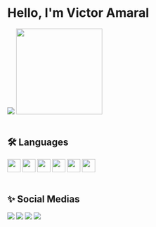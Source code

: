 # Hello, I'm Victor Amaral

<div>
  <img src="https://github-readme-stats.vercel.app/api?username=v1kill&show_icons=true&theme=light">
  <img height=196em  src="https://github-readme-stats.vercel.app/api/top-langs/?username=v1kill&hide_progress=false&layout=compact&theme=light">
</div>

<br>

## 🛠 Languages
<div>
  <img height=30 src="https://img.shields.io/badge/Django-092E20?style=for-the-badge&logo=django&logoColor=white"/>
  <img height=30 src="https://img.shields.io/badge/Python-3776AB?style=for-the-badge&logo=python&logoColor=white"/>
  <img height=30 src="https://img.shields.io/badge/MySQL-005C84?style=for-the-badge&logo=mysql&logoColor=white"/>
  <img height=30 src="https://img.shields.io/badge/JavaScript-F7DF1E?style=for-the-badge&logo=javascript&logoColor=black" />
  <img height=30 src="https://img.shields.io/badge/HTML5-E34F26?style=for-the-badge&logo=html5&logoColor=white"/>
  <img height=30 src="https://img.shields.io/badge/CSS3-1572B6?style=for-the-badge&logo=css3&logoColor=white"/>
</div>

<br>

## ✨ Social Medias
<div>
  <a href="https://www.linkedin.com/in/victor-amaral-a251aa261/" target="_blank"><img src="https://img.shields.io/badge/LinkedIn-0077B5?style=for-the-badge&logo=linkedin&logoColor=white"></a>
  <a href="https://www.instagram.com/viktoramaral/" target="_blank"><img src="https://img.shields.io/badge/Instagram-E4405F?style=for-the-badge&logo=instagram&logoColor=white"></a>
  <a href="https://youtube.com/@viktoramaral?si=3axuP7XpRSmaPwNh" target="_blank"><img src="https://img.shields.io/badge/YouTube-FF0000?style=for-the-badge&logo=youtube&logoColor=white"></a>
  <a href="https://www.youtube.com/seu-link-aqui" target="_blank"><img src="https://img.shields.io/badge/website-000000?style=for-the-badge&logo=About.me&logoColor=white"></a>
</div>


          
          
          
              
          
          
          
